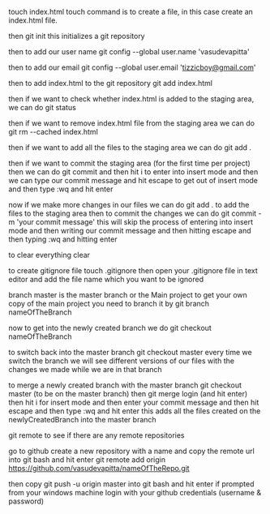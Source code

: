 touch index.html
touch command is to create a file, in this case create an index.html file.

then
git init
this initializes a git repository

then to add our user name
git config --global user.name 'vasudevapitta'

then to add our email
git config --global user.email 'tizzicboy@gmail.com'

then to add index.html to the git repository
git add index.html

then if we want to check whether index.html is added to the staging area, we can do
git status

then if we want to remove index.html file from the staging area we can do
git rm --cached index.html

then if we want to add all the files to the staging area we can do
git add .

then if we want to commit the staging area (for the first time per project) then we can do
git commit
and then hit i to enter into insert mode and then we can type our commit message and hit escape to get out of insert mode
and then type :wq and hit enter

now if we make more changes in our files we can do
git add .
to add the files to the staging area
then to commit the changes we can do
git commit -m 'your commit message'
this will skip the process of entering into insert mode and then writing our commit message and then hitting escape and then typing :wq and hitting enter

to clear everything
clear

to create gitignore file
touch .gitignore
then open your .gitignore file in text editor and add the file name which you want to be ignored

branch master is the master branch or the Main project
to get your own copy of the main project you need to branch it by
git branch nameOfTheBranch

now to get into the newly created branch we do
git checkout nameOfTheBranch

to switch back into the master branch
git checkout master
every time we switch the branch we will see different versions of our files with the changes we made while we are in that branch

to merge a newly created branch with the master branch
git checkout master (to be on the master branch) then
git merge login (and hit enter) then hit i for insert mode and then enter your commit message and then hit escape and then type :wq and hit enter
this adds all the files created on the newlyCreatedBranch into the master branch

git remote
to see if there are any remote repositories

go to github create a new repository with a name and copy the remote url into git bash and hit enter
git remote add origin https://github.com/vasudevapitta/nameOfTheRepo.git

then copy
git push -u origin master
into git bash and hit enter
if prompted from your windows machine login with your github credentials (username & password)